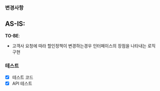 ### 변경사항
**AS-IS**:
- 

**TO-BE**:
- 고객사 요청에 따라 할인정책이 변경하는경우 인터페이스의 장점을 나타내는 로직구현

### 테스트
<!-- 본 변경사항이 테스트가 되었는지 기술해주세요 --> 
- [x] 테스트 코드
- [x] API 테스트